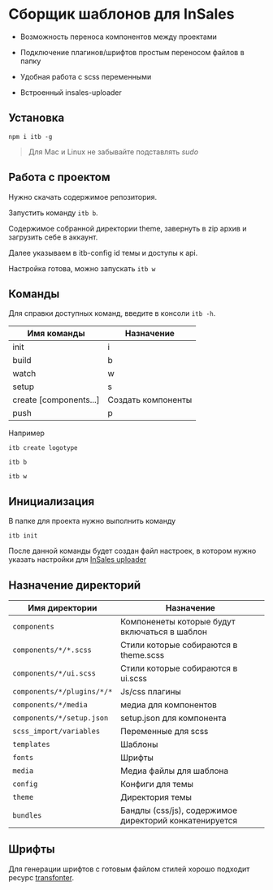 # Сборщик шаблонов для InSales

- Возможность переноса компонентов между проектами

- Подключение плагинов/шрифтов простым переносом файлов в папку

- Удобная работа с scss переменными

- Встроенный insales-uploader


## Установка

```
npm i itb -g
```

> Для Mac и Linux не забывайте подставлять *sudo*

## Работа с проектом

Нужно скачать содержимое репозитория. 

Запустить команду `itb b`.

Содержимое собранной директории theme, завернуть в zip архив и загрузить себе в аккаунт.

Далее указываем в itb-config id темы и доступы к api.

Настройка готова, можно запускать `itb w`


## Команды

Для справки доступных команд, введите в консоли `itb -h`.

| Имя команды   | Назначение                                       |
|--------------|--------------------------------------------------|
| init|i |  Инициализировать проект |
| build|b      | Собрать тему |
| watch|w      | Отслеживание изменений |
| setup|s | Установить базовый проект |
| create [components...]  | Создать компоненты   |
| push|p| Отправить тему на сервер |

Например

```
itb create logotype
```

```
itb b
```

```
itb w
```

## Инициализация

В папке для проекта нужно выполнить команду

```
itb init
```

После данной команды будет создан файл настроек, в котором нужно указать настройки для [InSales uploader](https://github.com/insales/insales-uploader)


## Назначение директорий

| Имя директории | Назначение                                    |
|----------------|-----------------------------------------------|
| `components`     | Компоненеты которые будут включаться в шаблон |
| `components/*/*.scss` | Стили которые собираются в theme.scss                                |
| `components/*/ui.scss` | Стили которые собираются в ui.scss                                |
| `components/*/plugins/*/*` | Js/css плагины                                |
| `components/*/media` | медиа для компонентов                                |
| `components/*/setup.json` | setup.json для компонента                                |
| `scss_import/variables`    | Переменные для scss                           |
| `templates`      | Шаблоны                                       |
| `fonts`         | Шрифты                                        |
| `media`          | Медиа файлы для шаблона                       |
| `config`         | Конфиги для темы                              |
| `theme`          | Директория темы                               |
| `bundles`        | Бандлы (css/js), содержимое директорий конкатенируется   |

## Шрифты

Для генерации шрифтов с готовым файлом стилей хорошо подходит ресурс [transfonter](https://transfonter.org/).
